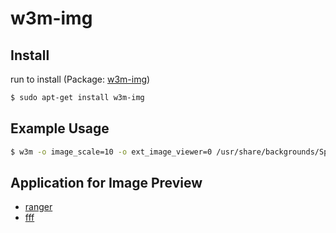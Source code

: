 # w3m-img


## Install


run to install (Package: [w3m-img](https://packages.ubuntu.com/bionic/w3m-img))

``` sh
$ sudo apt-get install w3m-img
```

## Example Usage

``` sh 
$ w3m -o image_scale=10 -o ext_image_viewer=0 /usr/share/backgrounds/Spices_in_Athens_by_Makis_Chourdakis.jpg
```

## Application for Image Preview

* [ranger](../ranger)
* [fff](../fff)


